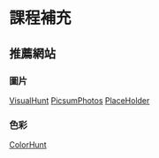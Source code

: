 # 課程補充

## 推薦網站

### 圖片

[VisualHunt](https://visualhunt.com/)
[PicsumPhotos](https://picsum.photos/)
[PlaceHolder](https://placeholder.com/)

### 色彩

[ColorHunt](https://colorhunt.co/)

